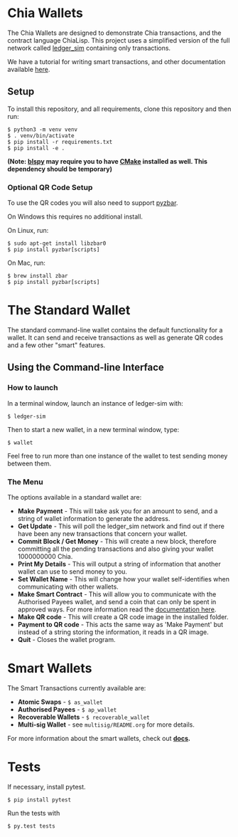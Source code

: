 # Chia Wallets

The Chia Wallets are designed to demonstrate Chia transactions, and the contract language ChiaLisp.
This project uses a simplified version of the full network called
[ledger_sim](https://github.com/Chia-Network/ledger_sim) containing only transactions.

We have a tutorial for writing smart transactions, and other documentation available [here](./docs).

## Setup


To install this repository, and all requirements, clone this repository and then run:

```
$ python3 -m venv venv
$ . venv/bin/activate
$ pip install -r requirements.txt
$ pip install -e .
```

**(Note: [blspy](https://github.com/Chia-Network/bls-signatures) may require you to have [CMake](https://cmake.org/install/) installed as well. This dependency should be temporary)**

### Optional QR Code Setup

To use the QR codes you will also need to support [pyzbar](https://pypi.org/project/pyzbar/).

On Windows this requires no additional install.

On Linux, run:

```
$ sudo apt-get install libzbar0
$ pip install pyzbar[scripts]
```

On Mac, run:

```
$ brew install zbar
$ pip install pyzbar[scripts]
```

# The Standard Wallet

The standard command-line wallet contains the default functionality for a wallet.
It can send and receive transactions as well as generate QR codes and a few other "smart" features.

## Using the Command-line Interface

### How to launch

In a terminal window, launch an instance of ledger-sim with:
```
$ ledger-sim
```

Then to start a new wallet, in a new terminal window, type:

```
$ wallet
```

Feel free to run more than one instance of the wallet to test sending money between them.

### The Menu

The options available in a standard wallet are:
* **Make Payment** - This will take ask you for an amount to send, and a string of wallet information to generate the address.
* **Get Update** - This will poll the ledger_sim network and find out if there have been any new transactions that concern your wallet.
* **Commit Block / Get Money** - This will create a new block, therefore committing all the pending transactions and also giving your wallet 1000000000 Chia.
* **Print My Details** - This will output a string of information that another wallet can use to send money to you.
* **Set Wallet Name** - This will change how your wallet self-identifies when communicating with other wallets.
* **Make Smart Contract** - This will allow you to communicate with the Authorised Payees wallet, and send a coin that can only be spent in approved ways. For more information read the [documentation here](./docs/authorised_payees.md).
* **Make QR code** - This will create a QR code image in the installed folder.
* **Payment to QR code** - This acts the same way as 'Make Payment' but instead of a string storing the information, it reads in a QR image.
* **Quit** - Closes the wallet program.

# Smart Wallets

The Smart Transactions currently available are:
* **Atomic Swaps** - `$ as_wallet`
* **Authorised Payees** - `$ ap_wallet`
* **Recoverable Wallets** - `$ recoverable_wallet`
* **Multi-sig Wallet** - see `multisig/README.org` for more details.

For more information about the smart wallets, check out **[docs](./docs).**

# Tests

If necessary, install pytest.

```
$ pip install pytest
```

Run the tests with

```
$ py.test tests
```
